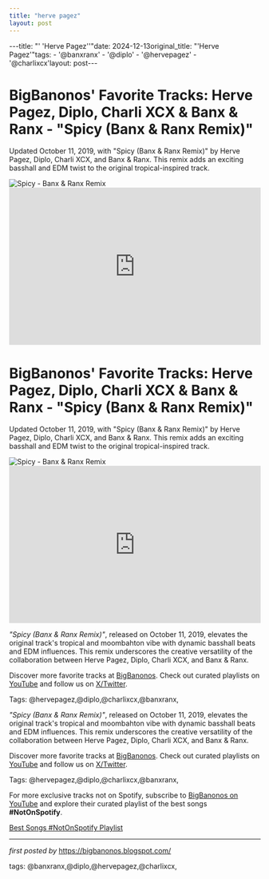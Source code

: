 ```yaml
---
title: "herve pagez"
layout: post
---
```

---title: "' 'Herve Pagez''"date: 2024-12-13original_title: "'Herve Pagez'"tags:  - '@banxranx'  - '@diplo'  - '@hervepagez'  - '@charlixcx'layout: post---<!-- Post Title --><h1 >BigBanonos' Favorite Tracks: Herve Pagez, Diplo, Charli XCX & Banx & Ranx - "Spicy (Banx & Ranx Remix)"</h1> <!-- Introductory Text --><p >Updated October 11, 2019, with "Spicy (Banx & Ranx Remix)" by Herve Pagez, Diplo, Charli XCX, and Banx & Ranx. This remix adds an exciting basshall and EDM twist to the original tropical-inspired track.</p> <!-- Featured Image --><div > <img src="https://artist99.cdn107.com/ae3/ae39be638aea1b00c11cdc8ba9acca08_lg.jpg" alt="Spicy - Banx & Ranx Remix" /></div> <!-- YouTube Video Embed --><div > <iframe width="100%" height="315" src="https://www.youtube.com/embed/weIpqpE1rcU" title="Diplo & Herve Pagez - Spicy (feat. Charli XCX) (Banx & Ranx Remix) [Official Audio]" frameborder="0" allow="accelerometer; autoplay; encrypted-media; gyroscope; picture-in-picture; web-share" referrerpolicy="strict-origin-when-cross-origin" allowfullscreen></iframe></div><!-- Post Title --><h1 >BigBanonos' Favorite Tracks: Herve Pagez, Diplo, Charli XCX & Banx & Ranx - "Spicy (Banx & Ranx Remix)"</h1> <!-- Introductory Text --><p >Updated October 11, 2019, with "Spicy (Banx & Ranx Remix)" by Herve Pagez, Diplo, Charli XCX, and Banx & Ranx. This remix adds an exciting basshall and EDM twist to the original tropical-inspired track.</p> <!-- Featured Image --><div > <img src="https://artist99.cdn107.com/ae3/ae39be638aea1b00c11cdc8ba9acca08_lg.jpg" alt="Spicy - Banx & Ranx Remix" /></div> <!-- YouTube Video Embed --><div > <iframe width="100%" height="315" src="https://www.youtube.com/embed/weIpqpE1rcU" title="Diplo & Herve Pagez - Spicy (feat. Charli XCX) (Banx & Ranx Remix) [Official Audio]" frameborder="0" allow="accelerometer; autoplay; encrypted-media; gyroscope; picture-in-picture; web-share" referrerpolicy="strict-origin-when-cross-origin" allowfullscreen></iframe></div> <!-- Song Information --><div > <p><em>"Spicy (Banx & Ranx Remix)"</em>, released on October 11, 2019, elevates the original track's tropical and moombahton vibe with dynamic basshall beats and EDM influences. This remix underscores the creative versatility of the collaboration between Herve Pagez, Diplo, Charli XCX, and Banx & Ranx.</p></div> <!-- Footer Links --><div > <p>Discover more favorite tracks at <a href="https://bigbanonos.blogspot.com/" target="_blank">BigBanonos</a>. Check out curated playlists on <a href="https://www.youtube.com/@BigBanonos" target="_blank">YouTube</a> and follow us on <a href="https://x.com/bigbanonos" target="_blank">X/Twitter</a>.</p></div> <!-- Tags --><p >Tags: @hervepagez,@diplo,@charlixcx,@banxranx,</p> <!-- Song Information --><div > <p><em>"Spicy (Banx & Ranx Remix)"</em>, released on October 11, 2019, elevates the original track's tropical and moombahton vibe with dynamic basshall beats and EDM influences. This remix underscores the creative versatility of the collaboration between Herve Pagez, Diplo, Charli XCX, and Banx & Ranx.</p></div> <!-- Footer Links --><div > <p>Discover more favorite tracks at <a href="https://bigbanonos.blogspot.com/" target="_blank">BigBanonos</a>. Check out curated playlists on <a href="https://www.youtube.com/@BigBanonos" target="_blank">YouTube</a> and follow us on <a href="https://x.com/bigbanonos" target="_blank">X/Twitter</a>.</p></div> <!-- Tags --><p >Tags: @hervepagez,@diplo,@charlixcx,@banxranx,</p><!--Subscribe and Playlist Links--><div>    <p>For more exclusive tracks not on Spotify, subscribe to <a href="https://www.youtube.com/@BigBanonos" target="_blank">BigBanonos on YouTube</a> and explore their curated playlist of the best songs <strong>#NotOnSpotify</strong>.</p>    <p><a href="https://www.youtube.com/playlist?list=PLtuNtuTatqI0kFahUCbtbfenC_ET5O_tr" target="_blank">Best Songs #NotOnSpotify Playlist<br /></a></p></div><hr /><p><em>first posted by</em> <a href="https://bigbanonos.blogspot.com/" rel="noopener" target="_new">https://bigbanonos.blogspot.com/</a></p><p>tags: @banxranx,@diplo,@hervepagez,@charlixcx,</p>
